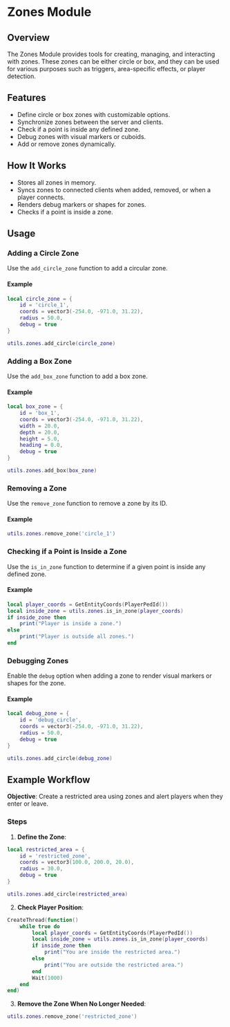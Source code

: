 # Zones Module

## Overview

The Zones Module provides tools for creating, managing, and interacting with zones. 
These zones can be either circle or box, and they can be used for various purposes such as triggers, area-specific effects, or player detection.

## Features

- Define circle or box zones with customizable options.
- Synchronize zones between the server and clients.
- Check if a point is inside any defined zone.
- Debug zones with visual markers or cuboids.
- Add or remove zones dynamically.

## How It Works

- Stores all zones in memory.
- Syncs zones to connected clients when added, removed, or when a player connects.
- Renders debug markers or shapes for zones.
- Checks if a point is inside a zone.

## Usage

### Adding a Circle Zone
Use the `add_circle_zone` function to add a circular zone.

#### Example

```lua
local circle_zone = {
    id = 'circle_1',
    coords = vector3(-254.0, -971.0, 31.22),
    radius = 50.0,
    debug = true
}

utils.zones.add_circle(circle_zone)
```

### Adding a Box Zone
Use the `add_box_zone` function to add a box zone.

#### Example

```lua
local box_zone = {
    id = 'box_1',
    coords = vector3(-254.0, -971.0, 31.22),
    width = 20.0,
    depth = 20.0,
    height = 5.0,
    heading = 0.0,
    debug = true
}

utils.zones.add_box(box_zone)
```

### Removing a Zone
Use the `remove_zone` function to remove a zone by its ID.

#### Example

```lua
utils.zones.remove_zone('circle_1')
```

### Checking if a Point is Inside a Zone
Use the `is_in_zone` function to determine if a given point is inside any defined zone.

#### Example

```lua
local player_coords = GetEntityCoords(PlayerPedId())
local inside_zone = utils.zones.is_in_zone(player_coords)
if inside_zone then
    print("Player is inside a zone.")
else
    print("Player is outside all zones.")
end
```

### Debugging Zones
Enable the `debug` option when adding a zone to render visual markers or shapes for the zone.

#### Example

```lua
local debug_zone = {
    id = 'debug_circle',
    coords = vector3(-254.0, -971.0, 31.22),
    radius = 50.0,
    debug = true
}

utils.zones.add_circle(debug_zone)
```

## Example Workflow

**Objective**: Create a restricted area using zones and alert players when they enter or leave.

### Steps

1. **Define the Zone**:

```lua
local restricted_area = {
    id = 'restricted_zone',
    coords = vector3(100.0, 200.0, 20.0),
    radius = 30.0,
    debug = true
}

utils.zones.add_circle(restricted_area)
```

2. **Check Player Position**:

```lua
CreateThread(function()
    while true do
        local player_coords = GetEntityCoords(PlayerPedId())
        local inside_zone = utils.zones.is_in_zone(player_coords)
        if inside_zone then
            print("You are inside the restricted area.")
        else
            print("You are outside the restricted area.")
        end
        Wait(1000)
    end
end)
```

3. **Remove the Zone When No Longer Needed**:

```lua
utils.zones.remove_zone('restricted_zone')
```